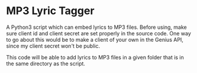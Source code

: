 # MP3 Lyric Tagger
A Python3 script which can embed lyrics to MP3 files. Before using, make sure client id and client secret are set properly in the source code.
One way to go about this would be to make a client of your own in the Genius API, since my client secret won't be public. 

This code will be able to add lyrics to MP3 files in a given folder that is in the same directory as the script.
